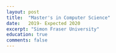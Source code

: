 ```yaml
---
layout: post
title:  "Master's in Computer Science"
date:   2019- Expected 2020
excerpt: "Simon Fraser University"
education: true
comments: false
---
```

